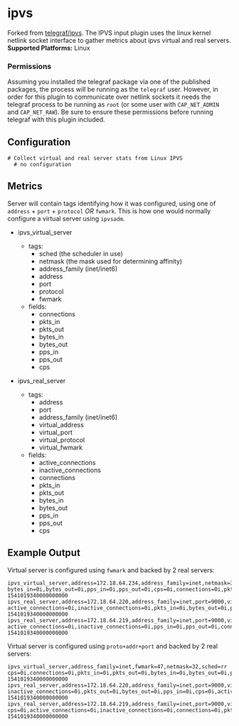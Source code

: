 # ipvs

Forked from [telegraf/ipvs](https://github.com/influxdata/telegraf/tree/master/plugins/inputs/ipvs). The IPVS input plugin uses the linux kernel netlink socket interface to gather metrics about ipvs virtual and real servers.
**Supported Platforms:** Linux

### Permissions

Assuming you installed the telegraf package via one of the published packages,
the process will be running as the `telegraf` user. However, in order for this
plugin to communicate over netlink sockets it needs the telegraf process to be
running as `root` (or some user with `CAP_NET_ADMIN` and `CAP_NET_RAW`). Be sure
to ensure these permissions before running telegraf with this plugin included.

## Configuration
```
# Collect virtual and real server stats from Linux IPVS
  # no configuration
```

## Metrics

Server will contain tags identifying how it was configured, using one of
`address` + `port` + `protocol` *OR* `fwmark`. This is how one would normally
configure a virtual server using `ipvsadm`.

- ipvs_virtual_server
    - tags:
        - sched (the scheduler in use)
        - netmask (the mask used for determining affinity)
        - address_family (inet/inet6)
        - address
        - port
        - protocol
        - fwmark
    - fields:
        - connections
        - pkts_in
        - pkts_out
        - bytes_in
        - bytes_out
        - pps_in
        - pps_out
        - cps

- ipvs_real_server
    - tags:
        - address
        - port
        - address_family (inet/inet6)
        - virtual_address
        - virtual_port
        - virtual_protocol
        - virtual_fwmark
    - fields:
        - active_connections
        - inactive_connections
        - connections
        - pkts_in
        - pkts_out
        - bytes_in
        - bytes_out
        - pps_in
        - pps_out
        - cps

## Example Output

Virtual server is configured using `fwmark` and backed by 2 real servers:

```shell
ipvs_virtual_server,address=172.18.64.234,address_family=inet,netmask=32,port=9000,protocol=tcp,sched=rr bytes_in=0i,bytes_out=0i,pps_in=0i,pps_out=0i,cps=0i,connections=0i,pkts_in=0i,pkts_out=0i 1541019340000000000
ipvs_real_server,address=172.18.64.220,address_family=inet,port=9000,virtual_address=172.18.64.234,virtual_port=9000,virtual_protocol=tcp active_connections=0i,inactive_connections=0i,pkts_in=0i,bytes_out=0i,pps_out=0i,connections=0i,pkts_out=0i,bytes_in=0i,pps_in=0i,cps=0i 1541019340000000000
ipvs_real_server,address=172.18.64.219,address_family=inet,port=9000,virtual_address=172.18.64.234,virtual_port=9000,virtual_protocol=tcp active_connections=0i,inactive_connections=0i,pps_in=0i,pps_out=0i,connections=0i,pkts_in=0i,pkts_out=0i,bytes_in=0i,bytes_out=0i,cps=0i 1541019340000000000
```

Virtual server is configured using `proto+addr+port` and backed by 2 real
servers:

```shell
ipvs_virtual_server,address_family=inet,fwmark=47,netmask=32,sched=rr cps=0i,connections=0i,pkts_in=0i,pkts_out=0i,bytes_in=0i,bytes_out=0i,pps_in=0i,pps_out=0i 1541019340000000000
ipvs_real_server,address=172.18.64.220,address_family=inet,port=9000,virtual_fwmark=47 inactive_connections=0i,pkts_out=0i,bytes_out=0i,pps_in=0i,cps=0i,active_connections=0i,pkts_in=0i,bytes_in=0i,pps_out=0i,connections=0i 1541019340000000000
ipvs_real_server,address=172.18.64.219,address_family=inet,port=9000,virtual_fwmark=47 cps=0i,active_connections=0i,inactive_connections=0i,connections=0i,pkts_in=0i,bytes_out=0i,pkts_out=0i,bytes_in=0i,pps_in=0i,pps_out=0i 1541019340000000000
```